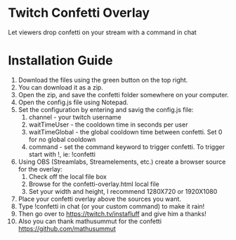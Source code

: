 # Twitch Confetti Overlay
Let viewers drop confetti on your stream with a command in chat


# Installation Guide
1. Download the files using the green button on the top right.
1. You can download it as a zip.
1. Open the zip, and save the confetti folder somewhere on your computer.
1. Open the config.js file using Notepad.
1. Set the configuration by entering and savig the config.js file:
    1. channel - your twitch username
    1. waitTimeUser - the cooldown time in seconds per user
    1. waitTimeGlobal - the global cooldown time between confetti.  Set 0 for no global cooldown
    1. command - set the command keyword to trigger confetti.  To trigger start with !, ie: !confetti
1. Using OBS (Streamlabs, Streamelements, etc.) create a browser source for the overlay:
    1. Check off the local file box
    1. Browse for the confetti-overlay.html local file
    1. Set your width and height, I recommend 1280X720 or 1920X1080
1. Place your confetti overlay above the sources you want.
1. Type !confetti in chat (or your custom command) to make it rain!
1. Then go over to https://twitch.tv/instafluff and give him a thanks!
1. Also you can thank mathusummut for the confetti https://github.com/mathusummut
